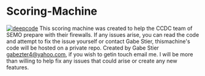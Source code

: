 # Scoring-Machine
[![deepcode](https://www.deepcode.ai/api/gh/badge?key=eyJhbGciOiJIUzI1NiIsInR5cCI6IkpXVCJ9.eyJwbGF0Zm9ybTEiOiJnaCIsIm93bmVyMSI6ImdhYmUtc3RpZXIiLCJyZXBvMSI6IlNjb3JpbmctTWFjaGluZSIsImluY2x1ZGVMaW50IjpmYWxzZSwiYXV0aG9ySWQiOjI2MTA1LCJpYXQiOjE2MDk0NjM1MjJ9.SkSlEk480EPGn9kWZoEVAuGJfRu3iojSMlisdxDhaaw)](https://www.deepcode.ai/app/gh/gabe-stier/Scoring-Machine/_/dashboard?utm_content=gh%2Fgabe-stier%2FScoring-Machine)
This scoring machine was created to help the CCDC team of SEMO prepare with their firewalls.
If any issues arise, you can read the code and attempt to fix the issue yourself or contact Gabe Stier, thismachine's code will be hosted on a private repo.
Created by Gabe Stier <gabezter4@yahoo.com>, if you wish to getin touch email me. I will be more than willing to help fix any issues that could arise or create any new
features.